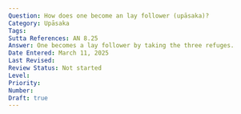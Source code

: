 ```yaml
---
Question: How does one become an lay follower (upāsaka)?
Category: Upāsaka
Tags:
Sutta References: AN 8.25
Answer: One becomes a lay follower by taking the three refuges.
Date Entered: March 11, 2025
Last Revised:
Review Status: Not started
Level: 
Priority: 
Number: 
Draft: true
---
```

